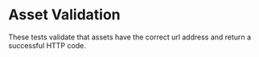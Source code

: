 # Asset Validation
These tests validate that assets have the correct url address and return a successful HTTP code.
